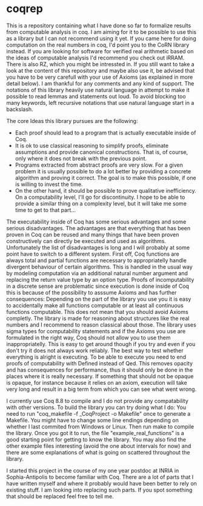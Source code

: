 # coqrep

This is a repository containing what I have done so far to formalize results from computable analysis in coq.
I am aiming for it to be possible to use this as a library but I can not recommend using it yet.
If you came here for doing computation on the real numbers in coq, I'd point you to the CoRN library instead.
If you are looking for software for verified real arithmetic based on the ideas of computable analysis I'd recommend you check out iRRAM.
There is also RZ, which you might be intressted in.
If you still want to take a look at the content of this repository and maybe also use it, be advised that you have to be very carefull with your use of Axioms (as explained in more detail below).
I am thankful for any comments and any kind of support.
The notations of this library heavily use natural language in attempt to make it possible to read lemmas and statements out loud. To avoid blocking too many keywords, left recursive notations that use natural language start in a backslash.

The core Ideas this library pursues are the following:
- Each proof should lead to a program that is actually executable inside of Coq.
- It is ok to use classical reasoning to simplify proofs, eliminate assumptions and provide canonical constructions.
That is, of course, only where it does not break with the previous point.
- Programs extracted from abstract proofs are very slow.
For a given problem it is usually possible to do a lot better by providing a concrete algorithm and proving it correct.
The goal is to make this possible, if one is willing to invest the time.
- On the other hand, it should be possible to prove qualitative inefficiency.
On a computability level, I'll go for discontinuity.
I hope to be able to provide a similar thing on a complexity level, but it will take me some time to get to that part...

The executability inside of Coq has some serious advantages and some serious disadvantages.
The advantages are that everything that has been proven in Coq can be reused and many things that have been proven constructively can directly be executed and used as algorithms.
Unfortunately the list of disadvantages is long and I will probably at some point have to switch to a different system.
First off, Coq functions are always total and partial functions are necessary to appropriatelly handle divergent behaviour of certain algorithms.
This is handled in the usual way by modeling computation via an additional natural number argument and replacing the return value type by an option type.
Proofs of incomputability in a discrete sense are problematic since execution is done inside of Coq this is because of the possibility to asssume Axioms and has further consequences:
Depending on the part of the library you use you it is easy to accidentally make all functions computable or at least all continuous functions computable.
This does not mean that you should avoid Axioms completly.
The library is made for reasoning about structures like the real numbers and I recommend to reason classical about those.
The library uses sigma types for computability statements and if the Axioms you use are formulated in the right way, Coq should not allow you to use them inappropriatelly.
This is easy to get around though if you try and even if you don't try it does not always work reliably.
The best way to test whether everything is alright is executing.
To be able to execute you need to end proofs of computability with Defined instead of Qed.
This removes opacity and has consequences for performance, thus it should only be done in the places where it is really necessary.
If something that should not be opaque is opaque, for instance because it relies on an axiom, execution will take very long and result in a big term from which you can see what went wrong.


I currently use Coq 8.8 to compile and I do not provide any compatability with other versions.
To build the library you can try doing what I do:
You need to run "coq_makefile -f _CoqProject -o Makefile" once to generate a Makefile.
You might have to change some line endings depending on whether I last commited from Windows or Linux.
Then run make to compile the library.
Once you got it to run, the file "example_real_functions" is a good starting point for getting to know the library.
You may also find the other example files interesting (avoid the one about intervals for now) and there are some explanations of what is going on scattered throughout the library. 

I started this project in the course of my one year postdoc at INRIA in Sophia-Antipolis to become familiar with Coq.
There are a lot of parts that I have written myself and where it probably would have been better to rely on existing stuff.
I am looking into replacing such parts.
If you spot something that should be replaced feel free to tell me.

